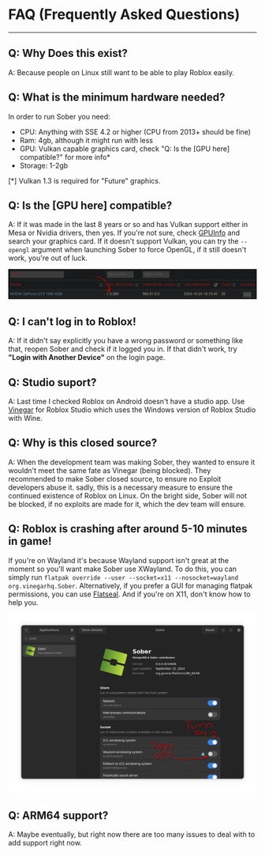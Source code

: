 # FAQ (Frequently Asked Questions)
<hr>

## Q: Why Does this exist?
A: Because people on Linux still want to be able to play Roblox easily.

## Q: What is the minimum hardware needed?
In order to run Sober you need:
* CPU: Anything with SSE 4.2 or higher (CPU from 2013+ should be fine)
* Ram: 4gb, although it might run with less
* GPU: Vulkan capable graphics card, check "Q: Is the [GPU here] compatible?" for more info*
* Storage: 1-2gb

<p class="tiny">[*] Vulkan 1.3 is required for "Future" graphics.<p>

## Q: Is the [GPU here] compatible?
A: If it was made in the last 8 years or so and has Vulkan support either in Mesa or Nvidia drivers, then yes. If you're not sure, check [GPUInfo](https://vulkan.gpuinfo.org/) and search your graphics card. If it doesn't support Vulkan, you can try the `--opengl` argument when launching Sober to force OpenGL, if it still doesn't work, you're out of luck.

![Vulkan Supported](../images/vulkaninfo.png)

## Q: I can't log in to Roblox!
A: If it didn't say explicitly you have a wrong password or something like that, reopen Sober and check if it logged you in. If that didn't work, try **"Login with Another Device"** on the login page.

## Q: Studio suport?
A: Last time I checked Roblox on Android doesn't have a studio app. Use [Vinegar](https://vinegarhq.org/) for Roblox Studio which uses the Windows version of Roblox Studio with Wine.

## Q: Why is this closed source?
A: When the development team was making Sober, they wanted to ensure it wouldn't meet the same fate as Vinegar (being blocked). They recommended to make Sober closed source, to ensure no Exploit developers abuse it. sadly, this is a necessary measure to ensure the continued existence of Roblox on Linux. On the bright side, Sober will not be blocked, if no exploits are made for it, which the dev team will ensure.

## Q: Roblox is crashing after around 5-10 minutes in game!
If you're on Wayland it's because Wayland support isn't great at the moment so you'll want make Sober use XWayland. To do this, you can simply run ```flatpak override --user --socket=x11 --nosocket=wayland org.vinegarhq.Sober```. Alternatively, if you prefer a GUI for managing flatpak permissions, you can use [Flatseal](https://flathub.org/apps/com.github.tchx84.Flatseal). And if you're on X11, don't know how to help you.

![Turn on XWayland](../images/xwaylandforever.png)

## Q: ARM64 support?
A: Maybe eventually, but right now there are too many issues to deal with to add support right now.
